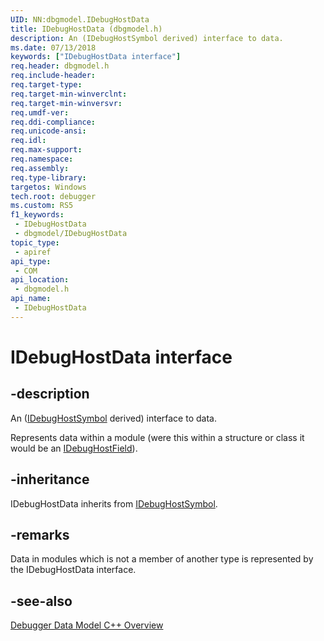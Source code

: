 ```yaml
---
UID: NN:dbgmodel.IDebugHostData
title: IDebugHostData (dbgmodel.h)
description: An (IDebugHostSymbol derived) interface to data.
ms.date: 07/13/2018
keywords: ["IDebugHostData interface"]
req.header: dbgmodel.h
req.include-header: 
req.target-type: 
req.target-min-winverclnt: 
req.target-min-winversvr: 
req.umdf-ver: 
req.ddi-compliance: 
req.unicode-ansi: 
req.idl: 
req.max-support: 
req.namespace: 
req.assembly: 
req.type-library: 
targetos: Windows
tech.root: debugger
ms.custom: RS5
f1_keywords:
 - IDebugHostData
 - dbgmodel/IDebugHostData
topic_type:
 - apiref
api_type:
 - COM
api_location:
 - dbgmodel.h
api_name:
 - IDebugHostData
---
```


# IDebugHostData interface


## -description

An ([IDebugHostSymbol](nn-dbgmodel-idebughostsymbol.md) derived) interface to data.

Represents data within a module (were this within a structure or class it would be an [IDebugHostField](nn-dbgmodel-idebughostfield.md)).

## -inheritance

IDebugHostData inherits from [IDebugHostSymbol](nn-dbgmodel-idebughostsymbol.md).

## -remarks

Data in modules which is not a member of another type is represented by the IDebugHostData interface.

## -see-also

[Debugger Data Model C++ Overview](/windows-hardware/drivers/debugger/data-model-cpp-overview)
